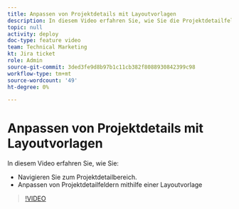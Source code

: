 ```yaml
---
title: Anpassen von Projektdetails mit Layoutvorlagen
description: In diesem Video erfahren Sie, wie Sie die Projektdetailfelder mithilfe einer Layoutvorlage anpassen.
topic: null
activity: deploy
doc-type: feature video
team: Technical Marketing
kt: Jira ticket
role: Admin
source-git-commit: 3ded3fe9d8b97b1c11cb382f8088930842399c98
workflow-type: tm+mt
source-wordcount: '49'
ht-degree: 0%

---
```


# Anpassen von Projektdetails mit Layoutvorlagen

In diesem Video erfahren Sie, wie Sie:

* Navigieren Sie zum Projektdetailbereich.
* Anpassen von Projektdetailfeldern mithilfe einer Layoutvorlage

>[!VIDEO](https://video.tv.adobe.com/v/335076/?quality=12)
